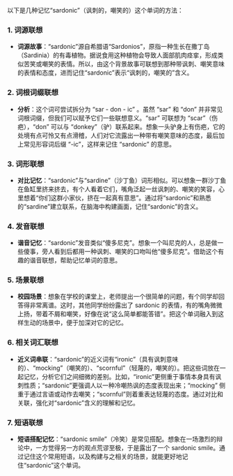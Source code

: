 以下是几种记忆“sardonic”（讽刺的，嘲笑的）这个单词的方法：

### 1. 词源联想
 - **词源故事**：“sardonic”源自希腊语“Sardonios”，原指一种生长在撒丁岛（Sardinia）的有毒植物。据说食用这种植物会导致人面部肌肉痉挛，形成类似苦笑或嘲笑的表情。所以，由这个背景故事可联想到那种带讽刺、嘲笑意味的表情和态度，进而记住“sardonic”表示“讽刺的，嘲笑的”含义。

### 2. 词根词缀联想
 - **分析**：这个词可尝试拆分为 “sar - don - ic” 。虽然 “sar” 和 “don” 并非常见词根词缀，但我们可以赋予它们一些联想意义。“sar” 可联想为 “scar”（伤疤），“don” 可以与 “donkey”（驴）联系起来。想象一头驴身上有伤疤，它的处境有点可怜又有点滑稽，人们对它流露出一种带有嘲笑意味的态度，最后加上常见形容词后缀 “-ic”，这样来记住 “sardonic” 的意思。

### 3. 词形联想
 - **对比记忆**：“sardonic”与“sardine”（沙丁鱼）词形相似。可以想象一群沙丁鱼在鱼缸里挤来挤去，有个人看着它们，嘴角泛起一丝讽刺的、嘲笑的笑容，心里想着“你们这群小家伙，挤在一起真有意思”。通过将“sardonic”和熟悉的“sardine”建立联系，在脑海中构建画面，记住“sardonic”的含义。

### 4. 发音联想
 - **谐音记忆**：“sardonic”发音类似“傻多尼克”。想象一个叫尼克的人，总是做一些傻事，旁人看到后都用一种讽刺、嘲笑的口吻叫他“傻多尼克”。借助这个有趣的谐音联想，帮助记忆单词的意思。

### 5. 场景联想
 - **校园场景**：想象在学校的课堂上，老师提出一个很简单的问题，有个同学却回答得非常离谱。这时，其他同学纷纷露出了 sardonic 的表情，有的嘴角微微上扬，带着不屑和嘲笑，好像在说“这么简单都能答错”。把这个单词融入到这样生动的场景中，便于加深对它的记忆。

### 6. 相关词汇联想
 - **近义词串联**：“sardonic”的近义词有“ironic”（具有讽刺意味的）、“mocking”（嘲笑的）、“scornful”（轻蔑的，嘲笑的）。把这些词放在一起记忆，分析它们之间细微的差别。比如，“ironic”更侧重于事情本身具有讽刺性质；“sardonic”更强调人以一种冷嘲热讽的态度表现出来；“mocking” 侧重于通过言语或动作去嘲笑；“scornful”则着重表达轻蔑的态度。通过对比和关联，强化对“sardonic”含义的理解和记忆。

### 7. 短语联想
 - **短语搭配记忆**：“sardonic smile”（冷笑）是常见搭配。想象在一场激烈的辩论中，一方觉得另一方的观点荒谬至极，于是露出了一个 sardonic smile。通过记住这个常用短语，以及构建与之相关的场景，就能更好地记住“sardonic”这个单词。 